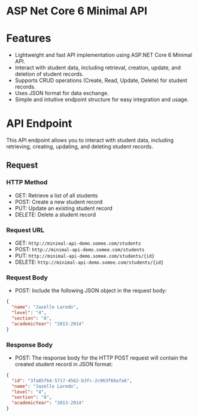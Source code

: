# ASP Net Core 6 Minimal API

# Features
- Lightweight and fast API implementation using ASP.NET Core 6 Minimal API.
- Interact with student data, including retrieval, creation, update, and deletion of student records.
- Supports CRUD operations (Create, Read, Update, Delete) for student records.
- Uses JSON format for data exchange.
- Simple and intuitive endpoint structure for easy integration and usage.


# API Endpoint
This API endpoint allows you to interact with student data, including retrieving, creating, updating, and deleting student records.

## Request
### HTTP Method
- GET: Retrieve a list of all students
- POST: Create a new student record
- PUT: Update an existing student record
- DELETE: Delete a student record

### Request URL
- GET: `http://minimal-api-demo.somee.com/students`
- POST: `http://minimal-api-demo.somee.com/students`
- PUT: `http://minimal-api-demo.somee.com/students/{id}`
- DELETE: `http://minimal-api-demo.somee.com/students/{id}`

### Request Body
- POST: Include the following JSON object in the request body:
```json
{
  "name": "Jazelle Laredo",
  "level": "4",
  "section": "A",
  "academicYear": "2013-2014"
}

```

### Response Body
- POST: The response body for the HTTP POST request will contain the created student record in JSON format:
```json
{
  "id": "3fa85f64-5717-4562-b3fc-2c963f66afa6",
  "name": "Jazelle Laredo",
  "level": "4",
  "section": "A",
  "academicYear": "2013-2014"
}

```
